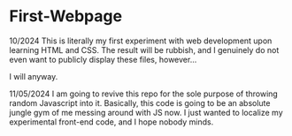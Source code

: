 # First-Webpage
10/2024
This is literally my first experiment with web development upon learning HTML and CSS.
The result will be rubbish, and I genuinely do not even want to publicly display these files, however...

I will anyway.

11/05/2024
I am going to revive this repo for the sole purpose of throwing random Javascript into it. 
Basically, this code is going to be an absolute jungle gym of me messing around with JS now.
I just wanted to localize my experimental front-end code, and I hope nobody minds.
